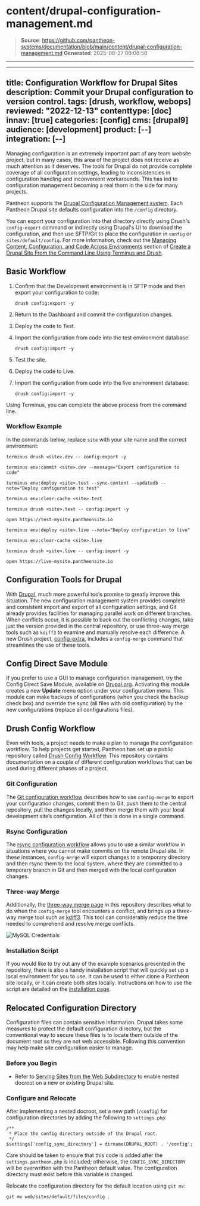 # content/drupal-configuration-management.md

> **Source**: https://github.com/pantheon-systems/documentation/blob/main/content/drupal-configuration-management.md
> **Generated**: 2025-08-27 06:08:58

---

---
title: Configuration Workflow for Drupal Sites
description: Commit your Drupal configuration to version control.
tags: [drush, workflow, webops]
reviewed: "2022-12-13"
contenttype: [doc]
innav: [true]
categories: [config]
cms: [drupal9]
audience: [development]
product: [--]
integration: [--]
---

Managing configuration is an extremely important part of any team website project, but in many cases, this area of the project does not receive as much attention as it deserves. The tools for Drupal do not provide complete coverage of all configuration settings, leading to inconsistencies in configuration handling and inconvenient workarounds. This has led to configuration management becoming a real thorn in the side for many projects.

Pantheon supports the [Drupal Configuration Management system](https://www.drupal.org/documentation/administer/config). Each Pantheon Drupal site defaults configuration into the `/config` directory.

You can export your configuration into that directory directly using Drush's `config-export` command or indirectly using Drupal's UI to download the configuration, and then use SFTP/Git to place the configuration in `config` or `sites/default/config`. For more information, check out the [Managing Content, Configuration, and Code Across Environments](/drupal-commandline#managing-content-configuration-and-code-across-environments) section of [Create a Drupal Site From the Command Line Using Terminus and Drush](/drupal-commandline).

<Accordion title="Watch: Configuration Management in Drupal" id="d8-config-video" icon="facetime-video">

<Youtube src="D-4gu1zPCMg" title="Configuration Management in Drupal" />

</Accordion>

## Basic Workflow

1. Confirm that the Development environment is in SFTP mode and then export your configuration to code:

   ```bash{promptUser: user}
   drush config:export -y
   ```

1. Return to the Dashboard and commit the configuration changes.

1. Deploy the code to Test.

1. Import the configuration from code into the test environment database:

   ```bash{promptUser: user}
   drush config:import -y
   ```

1. Test the site.

1. Deploy the code to Live.

1. Import the configuration from code into the live environment database:

   ```bash{promptUser: user}
   drush config:import -y
   ```

Using Terminus, you can complete the above process from the command line.

### Workflow Example

In the commands below, replace `site` with your site name and the correct environment:

```bash{outputLines: 2,4,6,8,10,12,14}
terminus drush <site>.dev -- config:export -y

terminus env:commit <site>.dev --message="Export configuration to code"

terminus env:deploy <site>.test --sync-content --updatedb --note="Deploy configuration to test"

terminus env:clear-cache <site>.test

terminus drush <site>.test -- config:import -y

open https://test-mysite.pantheonsite.io

terminus env:deploy <site>.live --note="Deploy configuration to live"

terminus env:clear-cache <site>.live

terminus drush <site>.live -- config:import -y

open https://live-mysite.pantheonsite.io
```

## Configuration Tools for Drupal

With [Drupal](/drupal), much more powerful tools promise to greatly improve this situation. The new configuration management system provides complete and consistent import and export of all configuration settings, and Git already provides facilities for managing parallel work on different branches. When conflicts occur, it is  possible to back out the conflicting changes, take just the version provided in the central repository, or use three-way merge tools such as `kdiff3` to examine and manually resolve each difference. A new Drush project, [config-extra](https://github.com/drush-ops/config-extra), includes a `config-merge` command that streamlines the use of these tools.

## Config Direct Save Module

If you prefer to use a GUI to manage configuration management, try the Config Direct Save Module, available on [Drupal.org](https://www.drupal.org/project/config_direct_save). Activating this module creates a new **Update** menu option under your configuration menu. This module can make backups of configurations (when you check the backup check box) and override the sync (all files with old configuration) by the new configurations (replace all configurations files).

## Drush Config Workflow

Even with tools, a project needs to make a plan to manage the configuration workflow. To help projects get started, Pantheon has set up a public repository called [Drush Config Workflow](https://github.com/pantheon-systems/drush-config-workflow). This repository contains documentation on a couple of different configuration workflows that can be used during different phases of a project.

### Git Configuration

The [Git configuration workflow](https://github.com/pantheon-systems/drush-config-workflow/blob/master/docs/git_workflow.md) describes how to use `config-merge` to export your configuration changes, commit them to Git, push them to the central repository, pull the changes locally, and then merge them with your local development site’s configuration. All of this is done in a single command.

### Rsync Configuration

The [rsync configuration workflow](https://github.com/pantheon-systems/drush-config-workflow/blob/master/docs/rsync_workflow.md) allows you to use a similar workflow in situations where you cannot make commits on the remote Drupal site. In these instances, `config-merge` will export changes to a temporary directory and then rsync them to the local system, where they are committed to a temporary branch in Git and then merged with the local configuration changes.

### Three-way Merge

Additionally, the [three-way merge page](https://github.com/pantheon-systems/drush-config-workflow/blob/master/docs/three_way_merge.md) in this repository describes what to do when the `config-merge` tool encounters a conflict, and brings up a three-way merge tool such as [kdiff3](http://kdiff3.sourceforge.net/). This tool can considerably reduce the time needed to comprehend and resolve merge conflicts.

![MySQL Credentials](../images/kdiff3-user-field-conflicts.png)

### Installation Script

If you would like to try out any of the example scenarios presented in the repository, there is also a handy installation script that will quickly set up a local environment for you to use. It can be used to either clone a Pantheon site locally, or it can create both sites locally. Instructions on how to use the script are detailed on the [installation page](https://github.com/pantheon-systems/drush-config-workflow/blob/master/INSTALL.md).

## Relocated Configuration Directory

Configuration files can contain sensitive information. Drupal takes some measures to protect the default configuration directory, but the conventional way to secure these files is to locate them outside of the document root so they are not web accessible. Following this convention may help make site configuration easier to manage.

### Before you Begin

- Refer to [Serving Sites from the Web Subdirectory](/nested-docroot) to enable nested docroot on a new or existing Drupal site.

### Configure and Relocate

After implementing a nested docroot, set a new path (`/config`) for configuration directories by adding the following to `settings.php`<Popover title="Syntax note" content="As of <a class='external' href='https://www.drupal.org/docs/8/configuration-management/changing-the-storage-location-of-the-sync-directory#s-syntax-changes-in-drupal-880'>Drupal 8.8.0</a> the sync directory is defined in $settings and not $config_directories. " />:

```php:title=settings.php
/**
 * Place the config directory outside of the Drupal root.
 */
$settings['config_sync_directory'] = dirname(DRUPAL_ROOT) . '/config';
```

<Alert title="Note" type="info">

Care should be taken to ensure that this code is added after the `settings.pantheon.php` is included; otherwise, the `CONFIG_SYNC_DIRECTORY` will be overwritten with the Pantheon default value. The configuration directory must exist before this variable is changed.

</Alert>

Relocate the configuration directory for the default location using `git mv`:

```bash{promptUser: user}
git mv web/sites/default/files/config .
```


